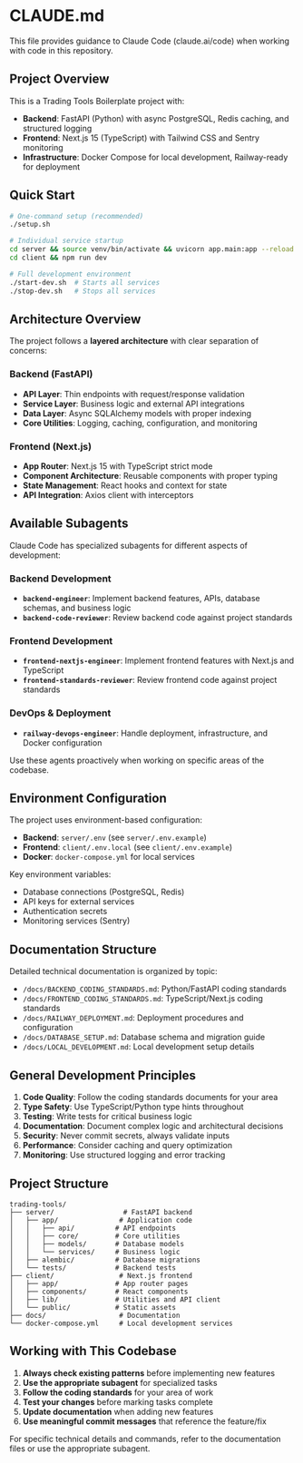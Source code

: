 # CLAUDE.md

This file provides guidance to Claude Code (claude.ai/code) when working with code in this repository.

## Project Overview

This is a Trading Tools Boilerplate project with:
- **Backend**: FastAPI (Python) with async PostgreSQL, Redis caching, and structured logging
- **Frontend**: Next.js 15 (TypeScript) with Tailwind CSS and Sentry monitoring
- **Infrastructure**: Docker Compose for local development, Railway-ready for deployment

## Quick Start

```bash
# One-command setup (recommended)
./setup.sh

# Individual service startup
cd server && source venv/bin/activate && uvicorn app.main:app --reload  # Backend
cd client && npm run dev                                                # Frontend

# Full development environment
./start-dev.sh  # Starts all services
./stop-dev.sh   # Stops all services
```

## Architecture Overview

The project follows a **layered architecture** with clear separation of concerns:

### Backend (FastAPI)
- **API Layer**: Thin endpoints with request/response validation
- **Service Layer**: Business logic and external API integrations
- **Data Layer**: Async SQLAlchemy models with proper indexing
- **Core Utilities**: Logging, caching, configuration, and monitoring

### Frontend (Next.js)
- **App Router**: Next.js 15 with TypeScript strict mode
- **Component Architecture**: Reusable components with proper typing
- **State Management**: React hooks and context for state
- **API Integration**: Axios client with interceptors

## Available Subagents

Claude Code has specialized subagents for different aspects of development:

### Backend Development
- **`backend-engineer`**: Implement backend features, APIs, database schemas, and business logic
- **`backend-code-reviewer`**: Review backend code against project standards

### Frontend Development
- **`frontend-nextjs-engineer`**: Implement frontend features with Next.js and TypeScript
- **`frontend-standards-reviewer`**: Review frontend code against project standards

### DevOps & Deployment
- **`railway-devops-engineer`**: Handle deployment, infrastructure, and Docker configuration

Use these agents proactively when working on specific areas of the codebase.

## Environment Configuration

The project uses environment-based configuration:

- **Backend**: `server/.env` (see `server/.env.example`)
- **Frontend**: `client/.env.local` (see `client/.env.example`)
- **Docker**: `docker-compose.yml` for local services

Key environment variables:
- Database connections (PostgreSQL, Redis)
- API keys for external services
- Authentication secrets
- Monitoring services (Sentry)

## Documentation Structure

Detailed technical documentation is organized by topic:

- `/docs/BACKEND_CODING_STANDARDS.md`: Python/FastAPI coding standards
- `/docs/FRONTEND_CODING_STANDARDS.md`: TypeScript/Next.js coding standards
- `/docs/RAILWAY_DEPLOYMENT.md`: Deployment procedures and configuration
- `/docs/DATABASE_SETUP.md`: Database schema and migration guide
- `/docs/LOCAL_DEVELOPMENT.md`: Local development setup details

## General Development Principles

1. **Code Quality**: Follow the coding standards documents for your area
2. **Type Safety**: Use TypeScript/Python type hints throughout
3. **Testing**: Write tests for critical business logic
4. **Documentation**: Document complex logic and architectural decisions
5. **Security**: Never commit secrets, always validate inputs
6. **Performance**: Consider caching and query optimization
7. **Monitoring**: Use structured logging and error tracking

## Project Structure

```
trading-tools/
├── server/                 # FastAPI backend
│   ├── app/               # Application code
│   │   ├── api/          # API endpoints
│   │   ├── core/         # Core utilities
│   │   ├── models/       # Database models
│   │   └── services/     # Business logic
│   ├── alembic/          # Database migrations
│   └── tests/            # Backend tests
├── client/                # Next.js frontend
│   ├── app/              # App router pages
│   ├── components/       # React components
│   ├── lib/              # Utilities and API client
│   └── public/           # Static assets
├── docs/                  # Documentation
└── docker-compose.yml     # Local development services
```

## Working with This Codebase

1. **Always check existing patterns** before implementing new features
2. **Use the appropriate subagent** for specialized tasks
3. **Follow the coding standards** for your area of work
4. **Test your changes** before marking tasks complete
5. **Update documentation** when adding new features
6. **Use meaningful commit messages** that reference the feature/fix

For specific technical details and commands, refer to the documentation files or use the appropriate subagent.